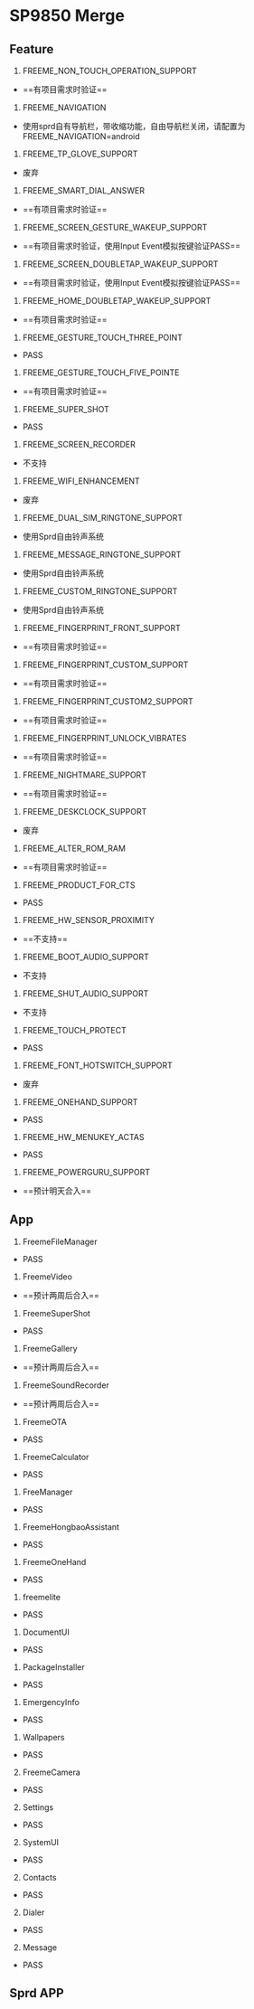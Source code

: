 # SP9850 Merge
## Feature
1. FREEME_NON_TOUCH_OPERATION_SUPPORT
- ==有项目需求时验证==

1. FREEME_NAVIGATION
- 使用sprd自有导航栏，带收缩功能，自由导航栏关闭，请配置为FREEME_NAVIGATION=android

1. FREEME_TP_GLOVE_SUPPORT
- 废弃

1. FREEME_SMART_DIAL_ANSWER
- ==有项目需求时验证==

1. FREEME_SCREEN_GESTURE_WAKEUP_SUPPORT
- ==有项目需求时验证，使用Input Event模拟按键验证PASS==

1. FREEME_SCREEN_DOUBLETAP_WAKEUP_SUPPORT
- ==有项目需求时验证，使用Input Event模拟按键验证PASS==

1. FREEME_HOME_DOUBLETAP_WAKEUP_SUPPORT
- ==有项目需求时验证==

1. FREEME_GESTURE_TOUCH_THREE_POINT
- PASS

1. FREEME_GESTURE_TOUCH_FIVE_POINTE
- ==有项目需求时验证==

1. FREEME_SUPER_SHOT
- PASS

1. FREEME_SCREEN_RECORDER
- 不支持

1. FREEME_WIFI_ENHANCEMENT
- 废弃

1. FREEME_DUAL_SIM_RINGTONE_SUPPORT
- 使用Sprd自由铃声系统

1. FREEME_MESSAGE_RINGTONE_SUPPORT
- 使用Sprd自由铃声系统

1. FREEME_CUSTOM_RINGTONE_SUPPORT
- 使用Sprd自由铃声系统

1. FREEME_FINGERPRINT_FRONT_SUPPORT
- ==有项目需求时验证==

1. FREEME_FINGERPRINT_CUSTOM_SUPPORT
- ==有项目需求时验证==

1. FREEME_FINGERPRINT_CUSTOM2_SUPPORT
- ==有项目需求时验证==

1. FREEME_FINGERPRINT_UNLOCK_VIBRATES
- ==有项目需求时验证==

1. FREEME_NIGHTMARE_SUPPORT
- ==有项目需求时验证==

1. FREEME_DESKCLOCK_SUPPORT
- 废弃

1. FREEME_ALTER_ROM_RAM
- ==有项目需求时验证==

1. FREEME_PRODUCT_FOR_CTS
- PASS

1. FREEME_HW_SENSOR_PROXIMITY
- ==不支持==

1. FREEME_BOOT_AUDIO_SUPPORT
- 不支持

1. FREEME_SHUT_AUDIO_SUPPORT
- 不支持

1. FREEME_TOUCH_PROTECT
- PASS

1. FREEME_FONT_HOTSWITCH_SUPPORT
- 废弃

1. FREEME_ONEHAND_SUPPORT
- PASS

1. FREEME_HW_MENUKEY_ACTAS
- PASS

1. FREEME_POWERGURU_SUPPORT
- ==预计明天合入==

## App
1. FreemeFileManager
- PASS
1. FreemeVideo
- ==预计两周后合入==
1. FreemeSuperShot
- PASS
1. FreemeGallery
- ==预计两周后合入==
1. FreemeSoundRecorder
- ==预计两周后合入==
1. FreemeOTA
- PASS
1. FreemeCalculator
- PASS
1. FreeManager
- PASS
1. FreemeHongbaoAssistant
- PASS
1. FreemeOneHand
- PASS
1. freemelite
- PASS
1. DocumentUI
- PASS
1. PackageInstaller
- PASS
1. EmergencyInfo
- PASS
1. Wallpapers
- PASS
2. FreemeCamera
- PASS
2. Settings
- PASS
2. SystemUI
- PASS
2. Contacts
- PASS
2. Dialer
- PASS
2. Message
- PASS

## Sprd APP
